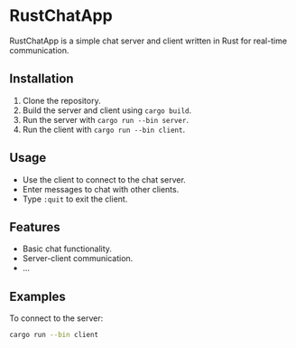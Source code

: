 # RustChatApp

RustChatApp is a simple chat server and client written in Rust for real-time communication.

## Installation

1. Clone the repository.
2. Build the server and client using `cargo build`.
3. Run the server with `cargo run --bin server`.
4. Run the client with `cargo run --bin client`.

## Usage

- Use the client to connect to the chat server.
- Enter messages to chat with other clients.
- Type `:quit` to exit the client.

## Features

- Basic chat functionality.
- Server-client communication.
- ...

## Examples

To connect to the server:

```sh
cargo run --bin client
```
